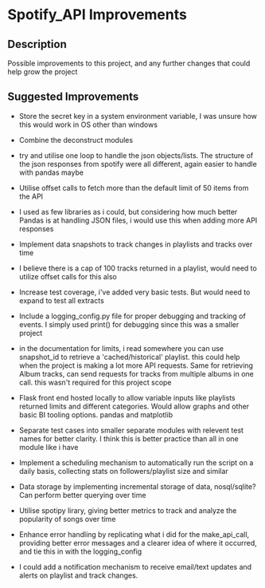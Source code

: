 # Spotify_API Improvements

## Description

Possible improvements to this project, and any further changes that could help grow the project

## Suggested Improvements

- Store the secret key in a system environment variable, I was unsure how this would work in OS other than windows
- Combine the deconstruct modules
- try and utilise one loop to handle the json objects/lists. The structure of the json responses from spotify were all different, again easier to handle with pandas maybe
- Utilise offset calls to fetch more than the default limit of 50 items from the API
- I used as few libraries as i could, but considering how much better Pandas is at handling JSON files, i would use this when adding more API responses
- Implement data snapshots to track changes in playlists and tracks over time
- I believe there is a cap of 100 tracks returned in a playlist, would need to utilize offset calls for this also
- Increase test coverage, i've added very basic tests. But would need to expand to test all extracts
- Include a logging_config.py file for proper debugging and tracking of events. I simply used print() for debugging since this was a smaller project
- in the documentation for limits, i read somewhere you can use snapshot_id to retrieve a 'cached/historical' playlist. this could help when the project is making a lot more API requests. Same for retrieving Album tracks, can send requests for tracks from multiple albums in one call. this wasn't required for this project scope

- Flask front end hosted locally to allow variable inputs like playlists returned limits and different categories. Would allow graphs and other basic BI tooling options. pandas and matplotlib
- Separate test cases into smaller separate modules with relevent test names for better clarity. I think this is better practice than all in one module like i have
- Implement a scheduling mechanism to automatically run the script on a daily basis, collecting stats on followers/playlist size and similar
- Data storage by implementing incremental storage of data, nosql/sqlite? Can perform better querying over time
- Utilise spotipy lirary, giving better metrics to track and analyze the popularity of songs over time
- Enhance error handling by replicating what i did for the make_api_call, providing better error messages and a clearer idea of where it occurred, and tie this in with the logging_config
- I could add a notification mechanism to receive email/text updates and alerts on playlist and track changes.
